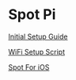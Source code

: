 # Spot Pi

[Initial Setup Guide](setup_spot_pi.md)

[WiFi Setup Script](wifi_settings.py)

[Spot For iOS](https://github.com/sfbowen4/Spot-For-iOS)
